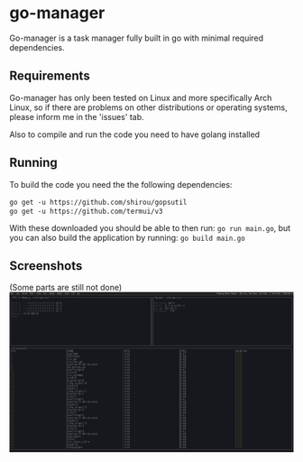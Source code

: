 # go-manager
Go-manager is a task manager fully built in go with minimal required dependencies. 

## Requirements
Go-manager has only been tested on Linux and more specifically Arch Linux, so if there are problems on other distributions or operating systems, please inform me in the 'issues' tab.

Also to compile and run the code you need to have golang installed

## Running
To build the code you need the the following dependencies:
```
go get -u https://github.com/shirou/gopsutil
go get -u https://github.com/termui/v3
```
With these downloaded you should be able to then run: `go run main.go`, but you can also build the application by running: `go build main.go`

## Screenshots
(Some parts are still not done)
![go-manager-screenshot](./go-manager-screenshot.png)
